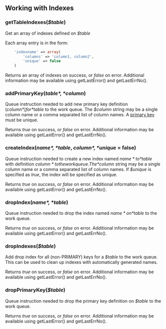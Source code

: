 ## Working with Indexes

### getTableIndexes(*$table*)
Get an array of indexes defined on *$table*

Each array entry is in the form:

```PHP
    'indexname' => array(
        'columns' => 'column1, column2',
        'unique' => false
    )
```

Returns an array of indexes on success, or *false* on error. Additional information may be available using getLastError()
and getLastErrNo().

### addPrimaryKey(*$table*, *$column*)

Queue instruction needed to add new primary key definition (*$column*) for *$table* to the work queue.
The *$column* string may be a single column name or a comma separated list of column names.
A [primary key](https://en.wikipedia.org/wiki/Unique_key#Defining_primary_keys_in_SQL) must be unique.

Returns *true* on success, or *false* on error. Additional information may be available using getLastError()
and getLastErrNo().

### createIndex(*$name*, *$table*, *$column*, *$unique* = false)

Queue instruction needed to create a new index named *$name* to *$table* with definition *$column* to the work queue.
The *$column* string may be a single column name or a comma separated list of column names.
If *$unique* is specified as *true*, the index will be specified as unique.

Returns *true* on success, or *false* on error. Additional information may be available using getLastError()
and getLastErrNo().

### dropIndex(*$name*, *$table*)

Queue instruction needed to drop the index named *$name* on *$table* to the work queue.

Returns *true* on success, or *false* on error. Additional information may be available using getLastError()
and getLastErrNo().

### dropIndexes(*$table*)

Add drop index for all (non-PRIMARY) keys for a *$table* to the work queue. This can be used to clean up indexes
with automatically generated names.

Returns *true* on success, or *false* on error. Additional information may be available using getLastError()
and getLastErrNo().

### dropPrimaryKey(*$table*)

Queue instruction needed to drop the primary key definition on *$table* to the work queue.

Returns *true* on success, or *false* on error. Additional information may be available using getLastError()
and getLastErrNo().
